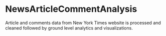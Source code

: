 # NewsArticleCommentAnalysis
Article and comments data from New York Times website is processed and cleaned followed by ground level analytics and visualizations.
